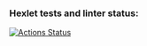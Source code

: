 ### Hexlet tests and linter status:
[![Actions Status](https://github.com/tgafiulin/fullstack-javascript-project-46/workflows/hexlet-check/badge.svg)](https://github.com/tgafiulin/fullstack-javascript-project-46/actions)